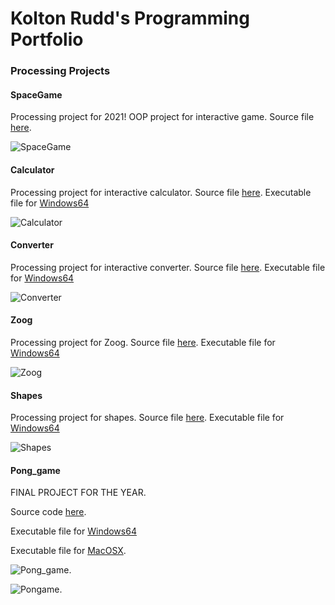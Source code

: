 # Kolton Rudd's Programming Portfolio

### Processing Projects

#### SpaceGame
Processing project for 2021! OOP project for interactive game. Source file [here](https://github.com/Kolton11/programmingPortfolio2021A1/tree/gh-pages/src/SpaceGame). 

![SpaceGame](https://github.com/Kolton11/programmingPortfolio2021A1/blob/gh-pages/images/SpaceGame2.png?raw=true)

#### Calculator
Processing project for interactive calculator. Source file [here](https://github.com/Kolton11/programmingPortfolio2021A1/tree/gh-pages/src/Calculator). Executable file for [Windows64](https://github.com/Kolton11/programmingPortfolio2021A1/blob/gh-pages/src/Calculator/application.windows64.zip)

![Calculator](https://github.com/Kolton11/programmingPortfolio2021A1/blob/gh-pages/images/Calc.png?raw=true)

#### Converter
Processing project for interactive converter. Source file [here](https://github.com/Kolton11/programmingPortfolio2021A1/tree/gh-pages/src/Converter). Executable file for [Windows64](https://github.com/Kolton11/programmingPortfolio2021A1/blob/gh-pages/src/Converter/application.windows64.zip)

![Converter](https://github.com/Kolton11/programmingPortfolio2021A1/blob/gh-pages/images/Temp%20Converter.png)

#### Zoog
Processing project for Zoog. Source file [here](https://github.com/Kolton11/programmingPortfolio2021A1/tree/gh-pages/src/Zoog). 
Executable file for [Windows64](https://github.com/Kolton11/programmingPortfolio2021A1/blob/gh-pages/src/Zoog/application.windows64.zip)

![Zoog](https://github.com/Kolton11/programmingPortfolio2021A1/blob/gh-pages/images/Zoog.png)

#### Shapes
Processing project for shapes. Source file [here](https://github.com/Kolton11/programmingPortfolio2021A1/tree/gh-pages/src/shapes). 
Executable file for [Windows64](https://github.com/Kolton11/programmingPortfolio2021A1/blob/gh-pages/src/shapes/application.windows64.zip)

![Shapes](https://github.com/Kolton11/programmingPortfolio2021A1/blob/gh-pages/images/Shapes.png)

#### Pong_game
FINAL PROJECT FOR THE YEAR. 

Source code [here](https://github.com/Kolton11/Final-Project/tree/gh-pages/src/Real_Pong).

Executable file for [Windows64](https://github.com/Kolton11/Final-Project/blob/gh-pages/application.windows64.zip)

Executable file for [MacOSX](https://github.com/Kolton11/Final-Project/blob/gh-pages/application.macosx.zip).

![Pong_game](https://github.com/Kolton11/Final-Project/blob/gh-pages/Untitled%20Diagram%20(3).png).

![Pongame](https://github.com/Kolton11/Final-Project/blob/gh-pages/Untitled%20Diagram%20(1).png).
